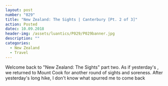 ```yaml
---
layout: post
number: "029"
title: "New Zealand: The Sights | Canterbury [Pt. 2 of 3]"
action: Posted
datec: 10.09.2018
header-img: /assets/luantics/P029/P029banner.jpg
description: ""
categories:
  - New Zealand
  - Travel
---
```


Welcome back to "New Zealand: The Sights" part two. As if yesterday's , we returned to Mount Cook for another round of sights and soreness. After yesterday's long hike, I don't know what spurred me to come back

<div class="imageset">
	<img src="{{ baseurl }}/assets/luantics/P028/P029NZ01.jpg" alt=""/>
</div>

<div class="imageset">	
	<div class="row">
		<img src="{{ baseurl }}/assets/luantics/P029/P029NZa.jpg" alt="" class="half"/>
		<img src="{{ baseurl }}/assets/luantics/P029/P029NZb.jpg" alt="" class="half"/>
	</div>
</div>
